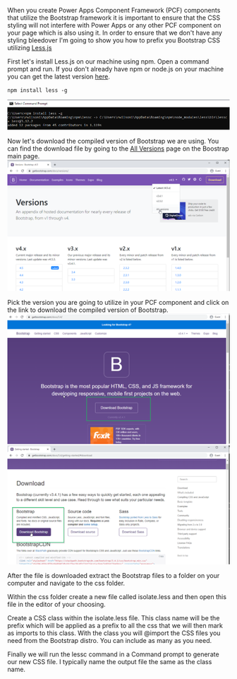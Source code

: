 When you create Power Apps Component Framework (PCF) components that utilize the Bootstrap framework it is important to ensure that the CSS styling will not interfere with Power Apps or any other PCF component on your page which is also using it.  In order to ensure that we don't have any styling bleedover I'm going to show you how to prefix you Bootstrap CSS utilizing  [Less.js](http://lesscss.org/#)

First let's install Less.js on our machine using npm. Open a command prompt and run.  If you don't already have npm or node.js on your machine you can get the latest version [here](https://nodejs.org/en/).
```
npm install less -g
```
![install less.js](https://github.com/rwilson504/Blogger/blob/master/Isolate-Boostrap-CSS-PCF/Less-Install-NPM.png?raw=true)

Now let's download the compiled version of Bootstrap we are using.  You can find the download file by going to the [All Versions](https://getbootstrap.com/docs/versions/) page on the Boostrap main page.
![All Version Bootstrap Page](https://github.com/rwilson504/Blogger/blob/master/Isolate-Boostrap-CSS-PCF/Bootstrap-All-Version.png?raw=true)

Pick the version you are going to utilize in your PCF component and click on the link to download the compiled version of Bootstrap.
![Download Version](https://github.com/rwilson504/Blogger/blob/master/Isolate-Boostrap-CSS-PCF/Bootstrap-Download-Distro.png?raw=true)
![Download compiled](https://github.com/rwilson504/Blogger/blob/master/Isolate-Boostrap-CSS-PCF/Bootstrap-Download-Compiled-Version.png?raw=true)

After the file is downloaded extract the Bootstrap files to a folder on your computer and navigate to the css folder.

Within the css folder create a new file called isolate.less and then open this file in the editor of your choosing.

Create a CSS class within the isolate.less file.  This class name will be the prefix which will be applied as a prefix to all the css that we will then mark as imports to this class.  With the class you will @import the CSS files you need from the Bootstrap distro. You can include as many as you need.

Finally we will run the lessc command in a Command prompt to generate our new CSS file.  I typically name the output file the same as the class name. 



<!--stackedit_data:
eyJoaXN0b3J5IjpbNzQwOTY5NTUxLDE4ODcyODY2MTcsNDU2Mz
k4ODE5LC02MjQ1NDY2MjQsNTA3MTg1MDIxXX0=
-->